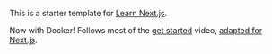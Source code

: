 This is a starter template for [Learn Next.js](https://nextjs.org/learn).

Now with Docker! Follows most of the [get started](https://docs.docker.com/get-started/) video, [adapted for Next.js](https://medium.com/swlh/dockerize-your-next-js-application-91ade32baa6).
